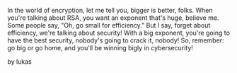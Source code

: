 In the world of encryption, let me tell you, bigger is better, folks. When you're talking about RSA, you want an exponent that's huge, believe me. Some people say, "Oh, go small for efficiency." But I say, forget about efficiency, we're talking about security! With a big exponent, you're going to have the best security, nobody's going to crack it, nobody! So, remember: go big or go home, and you'll be winning bigly in cybersecurity!

by lukas
